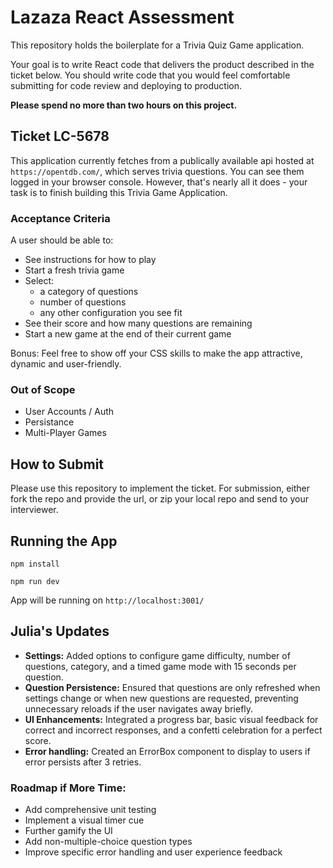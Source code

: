 # Lazaza React Assessment

This repository holds the boilerplate for a Trivia Quiz Game application.

Your goal is to write React code that delivers the product described in the ticket below. You should write code that you would feel comfortable submitting for code review and deploying to production.

**Please spend no more than two hours on this project.**

## Ticket LC-5678

This application currently fetches from a publically available api hosted at `https://opentdb.com/`, which serves trivia questions. You can see them logged in your browser console. However, that's nearly all it does - your task is to finish building this Trivia Game Application.

### Acceptance Criteria

A user should be able to:

- See instructions for how to play
- Start a fresh trivia game
- Select:
  - a category of questions
  - number of questions
  - any other configuration you see fit
- See their score and how many questions are remaining
- Start a new game at the end of their current game

Bonus: Feel free to show off your CSS skills to make the app attractive, dynamic and user-friendly.

### Out of Scope

- User Accounts / Auth
- Persistance
- Multi-Player Games

## How to Submit

Please use this repository to implement the ticket.
For submission, either fork the repo and provide the url, or zip your local repo and send to your interviewer.

## Running the App

`npm install`

`npm run dev`

App will be running on `http://localhost:3001/`

## Julia's Updates

- **Settings:** Added options to configure game difficulty, number of questions, category, and a timed game mode with 15 seconds per question.
- **Question Persistence:** Ensured that questions are only refreshed when settings change or when new questions are requested, preventing unnecessary reloads if the user navigates away briefly.
- **UI Enhancements:** Integrated a progress bar, basic visual feedback for correct and incorrect responses, and a confetti celebration for a perfect score.
- **Error handling:** Created an ErrorBox component to display to users if error persists after 3 retries.

### Roadmap if More Time:
- Add comprehensive unit testing
- Implement a visual timer cue
- Further gamify the UI
- Add non-multiple-choice question types
- Improve specific error handling and user experience feedback



